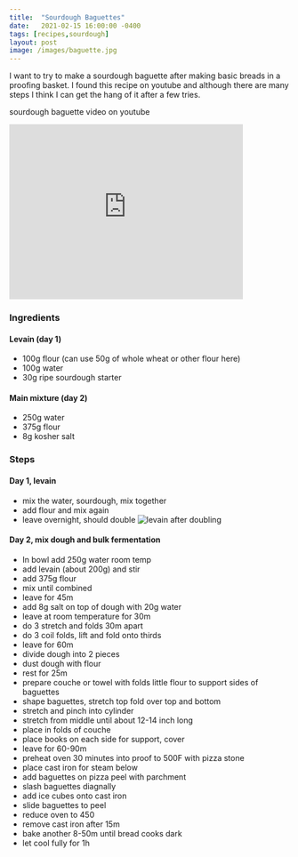 ```yaml
---
title:  "Sourdough Baguettes"
date:   2021-02-15 16:00:00 -0400
tags: [recipes,sourdough]
layout: post
image: /images/baguette.jpg
---
```


I want to try to make a sourdough baguette after making basic breads in a proofing basket.  I found this recipe on youtube and although there are many steps I think I can get the hang of it after a few tries.  

sourdough baguette video on youtube
<iframe width="420" height="315" src="https://www.youtube.com/embed/rydVDNbtzzU" frameborder="0" allowfullscreen></iframe>


### Ingredients
#### Levain (day 1)
* 100g flour (can use 50g of whole wheat or other flour here)
* 100g water
* 30g ripe sourdough starter

#### Main mixture (day 2)
* 250g water
* 375g flour
* 8g kosher salt

### Steps
#### Day 1, levain
* mix the water, sourdough, mix together
* add flour and mix again
* leave overnight, should double
![levain after doubling](/images/baguette1.jpg)


#### Day 2, mix dough and bulk fermentation
* In bowl add 250g water room temp
* add levain (about 200g) and stir
* add 375g flour
* mix until combined
* leave for 45m
* add 8g salt on top of dough with 20g water
* leave at room temperature for 30m
* do 3 stretch and folds 30m apart
* do 3 coil folds, lift and fold onto thirds
* leave for 60m
* divide dough into 2 pieces
* dust dough with flour
* rest for 25m
* prepare couche or towel with folds little flour to support sides of baguettes
* shape baguettes, stretch top fold over top and bottom
* stretch and pinch into cylinder
* stretch from middle until about 12-14 inch long
* place in folds of couche
* place books on each side for support, cover
* leave for 60-90m
* preheat oven 30 minutes into proof to 500F with pizza stone
* place cast iron for steam below
* add baguettes on pizza peel with parchment
* slash baguettes diagnally
* add ice cubes onto cast iron
* slide baguettes to peel
* reduce oven to 450
* remove cast iron after 15m
* bake another 8-50m until bread cooks dark
* let cool fully for 1h

